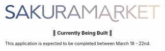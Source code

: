 <div align="center">
    <img src="./client/src/assets/logo-2.png" alt="Version" />
</div>



<h3 align="center">🚧 Currently Being Built 🚧 </h3>
This application is expected to be completed between March 18 - 22nd.
<!-- <div align="center">
    <img src="https://progress-bar.dev/0/?scale=100&title=in%20progress&width=220&color=3A5180&suffix=" alt="Progress" />
</div> -->